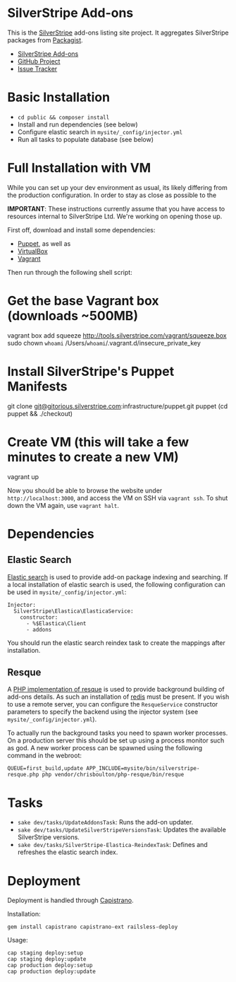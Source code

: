 SilverStripe Add-ons
====================

This is the [SilverStripe](http://silverstripe.org) add-ons listing site
project. It aggregates SilverStripe packages from [Packagist](http://packagist.org).

* [SilverStripe Add-ons](http://addons.silverstripe.org)
* [GitHub Project](https://github.com/silverstripe/addons.silverstripe.org)
* [Issue Tracker](https://github.com/silverstripe/addons.silverstripe.org/issues)

Basic Installation
============

 * `cd public && composer install`
 * Install and run dependencies (see below)
 * Configure elastic search in `mysite/_config/injector.yml`
 * Run all tasks to populate database (see below)

Full Installation with VM
============

While you can set up your dev environment as usual,
its likely differing from the production configuration.
In order to stay as close as possible to the 

**IMPORTANT**: These instructions currently assume that you
have access to resources internal to SilverStripe Ltd.
We're working on opening those up.

First off, download and install some dependencies:

 * [Puppet](https://puppetlabs.com/puppet/puppet-open-source/), as well as 
 * [VirtualBox](https://www.virtualbox.org/)
 * [Vagrant](http://downloads.vagrantup.com/)

Then run through the following shell script:

  # Get the base Vagrant box (downloads ~500MB)
  vagrant box add squeeze http://tools.silverstripe.com/vagrant/squeeze.box
  sudo chown `whoami` /Users/`whoami`/.vagrant.d/insecure_private_key

  # Install SilverStripe's Puppet Manifests
  git clone git@gitorious.silverstripe.com:infrastructure/puppet.git puppet
  (cd puppet && ./checkout)

  # Create VM (this will take a few minutes to create a new VM)
  vagrant up

Now you should be able to browse the website under `http://localhost:3000`,
and access the VM on SSH via `vagrant ssh`. To shut down the VM again, use `vagrant halt`.

Dependencies
============

Elastic Search
--------------

[Elastic search](www.elasticsearch.org) is used to provide add-on package indexing and searching. If a
local installation of elastic search is used, the following configuration can be used
in `mysite/_config/injector.yml`:

    Injector:
      SilverStripe\Elastica\ElasticaService:
        constructor:
          - %$Elastica\Client
          - addons

You should run the elastic search reindex task to create the mappings after installation.

Resque
------

A [PHP implementation of resque](https://github.com/chrisboulton/php-resque) 
is used to provide background building of add-ons
details. As such an installation of [redis](http://redis.io/) must be present. If you wish to use a
remote server, you can configure the `ResqueService` constructor parameters to
specify the backend using the injector system (see `mysite/_config/injector.yml`).

To actually run the background tasks you need to spawn worker processes. On a
production server this should be set up using a process monitor such as god. A
new worker process can be spawned using the following command in the webroot:

    QUEUE=first_build,update APP_INCLUDE=mysite/bin/silverstripe-resque.php php vendor/chrisboulton/php-resque/bin/resque

Tasks
============

 * `sake dev/tasks/UpdateAddonsTask`: Runs the add-on updater.
 * `sake dev/tasks/UpdateSilverStripeVersionsTask`: Updates the available SilverStripe versions.
 * `sake dev/tasks/SilverStripe-Elastica-ReindexTask`: Defines and refreshes the elastic search index.

Deployment
============

Deployment is handled through [Capistrano](https://github.com/capistrano/capistrano).

Installation:

	gem install capistrano capistrano-ext railsless-deploy

Usage:

	cap staging deploy:setup
	cap staging deploy:update
	cap production deploy:setup
	cap production deploy:update